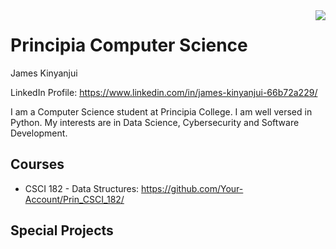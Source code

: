<img src="assets/logo.png" align="right" />

# Principia Computer Science
James Kinyanjui

LinkedIn Profile: https://www.linkedin.com/in/james-kinyanjui-66b72a229/

I am a Computer Science student at Principia College. I am well versed in Python. My interests are in Data Science, Cybersecurity and Software Development. 


## Courses

- CSCI 182 - Data Structures: https://github.com/Your-Account/Prin_CSCI_182/

## Special Projects
